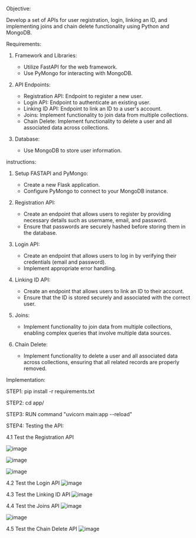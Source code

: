 Objective:

Develop a set of APIs for user registration, login, linking an ID, and implementing joins and chain delete functionality using Python and MongoDB.

Requirements:
            
1. Framework and Libraries:
   - Utilize FastAPI for the web framework.
   - Use PyMongo for interacting with MongoDB.

2. API Endpoints:
   - Registration API: Endpoint to register a new user.
   - Login API: Endpoint to authenticate an existing user.
   - Linking ID API: Endpoint to link an ID to a user's account.
   - Joins: Implement functionality to join data from multiple collections.
   - Chain Delete: Implement functionality to delete a user and all associated data across collections.

3. Database:
   - Use MongoDB to store user information.

instructions:

1. Setup FASTAPI and PyMongo:
   - Create a new Flask application.
   - Configure PyMongo to connect to your MongoDB instance.

2. Registration API:
   - Create an endpoint that allows users to register by providing necessary details such as username, email, and password.
   - Ensure that passwords are securely hashed before storing them in the database.

3. Login API:
   - Create an endpoint that allows users to log in by verifying their credentials (email and password).
   - Implement appropriate error handling.

4. Linking ID API:
   - Create an endpoint that allows users to link an ID to their account.
   - Ensure that the ID is stored securely and associated with the correct user.

5. Joins:
   - Implement functionality to join data from multiple collections, enabling complex queries that involve multiple data sources.

6. Chain Delete:
   - Implement functionality to delete a user and all associated data across collections, ensuring that all related records are properly removed.



Implementation:

STEP1: pip install -r requirements.txt

STEP2: cd app/

STEP3: RUN command "uvicorn main:app --reload"

STEP4: Testing the API:

4.1 Test the Registration API
      
![image](https://github.com/user-attachments/assets/ef435ead-16e8-4cec-9991-dad763edb189)

![image](https://github.com/user-attachments/assets/8b6a87cc-d79e-4ed1-9aea-a48bda7035e5)

![image](https://github.com/user-attachments/assets/1ead41ce-9123-4a09-a212-e97e95449b38)


4.2 Test the Login API 
![image](https://github.com/user-attachments/assets/23599f63-be9a-4a35-b75b-270334cdfabe)

4.3 Test the Linking ID API
![image](https://github.com/user-attachments/assets/e59864bf-aa1a-480d-8cf2-fe1502e05cdb)

4.4 Test the Joins API
![image](https://github.com/user-attachments/assets/d52e81de-d8f5-49a0-af85-cd84dcdf0004)

![image](https://github.com/user-attachments/assets/dc2be8bf-0ce3-4d8f-86a0-db5157642ff7)

4.5 Test the Chain Delete API
![image](https://github.com/user-attachments/assets/d0720295-9124-4b1d-9027-edbc7fa3b578)


